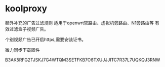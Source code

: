 # koolproxy
额外补充的广告过滤规则
适用于openwrt软路由、虚拟机旁路由、N1旁路由等
有效过滤盒子视频广告。

个别视频广告已开启https,需要安装证书。

微力同步下载固件

B3AK5RFG2TJSKJ7G4WTQM3SETFKB7O6TXUJJJITC7R37L7UQKQJ3RNW
